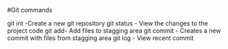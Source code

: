 #Git commands

git int -Create a new git repository
git status - View the changes to the project code
git add- Add files to stagging area
git commit - Creates a new commit with files from stagging area
git log - View recent commit
